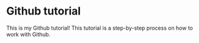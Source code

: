 # Github tutorial

This is my Github tutorial!
This tutorial is a step-by-step process on how to work with Github.
